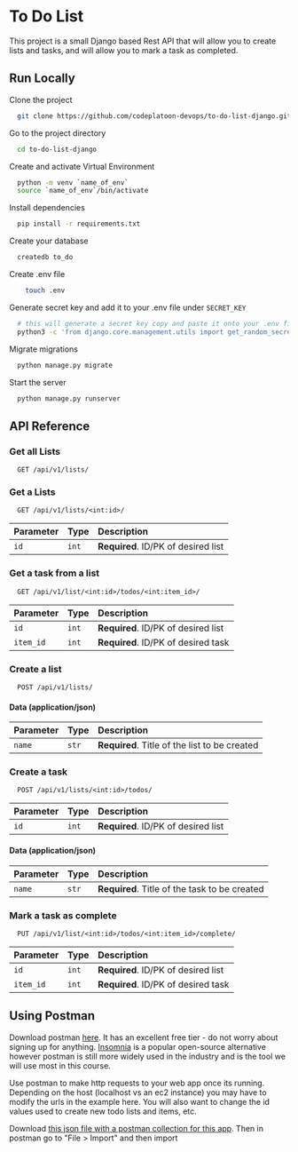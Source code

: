 
# To Do List

This project is a small Django based Rest API that will allow you to create lists and tasks, and will allow you to mark a task as completed.

## Run Locally

Clone the project

```bash
  git clone https://github.com/codeplatoon-devops/to-do-list-django.git
```

Go to the project directory

```bash
  cd to-do-list-django
```

Create and activate Virtual Environment

```bash
  python -m venv `name_of_env`
  source `name_of_env`/bin/activate
```

Install dependencies

```bash
  pip install -r requirements.txt
```

Create your database

```bash
  createdb to_do
```

Create .env file

```bash
    touch .env
```

Generate secret key and add it to your .env file under `SECRET_KEY`

```bash
  # this will generate a secret key copy and paste it onto your .env file under the variable SECRET_KEY
  python3 -c 'from django.core.management.utils import get_random_secret_key; print(get_random_secret_key())'
```

Migrate migrations

```bash
  python manage.py migrate
```

Start the server

```bash
  python manage.py runserver
```

## API Reference

### Get all Lists

```http
  GET /api/v1/lists/
```

### Get a Lists

```http
  GET /api/v1/lists/<int:id>/
```

| Parameter | Type     | Description                |
| :-------- | :------- | :------------------------- |
| `id` | `int` | **Required**. ID/PK of desired list |

### Get a task from a list

```http
  GET /api/v1/list/<int:id>/todos/<int:item_id>/
```

| Parameter | Type     | Description                       |
| :-------- | :------- | :-------------------------------- |
| `id` | `int` | **Required**. ID/PK of desired list |
| `item_id` | `int` | **Required**. ID/PK of desired task |

### Create a list

```http
  POST /api/v1/lists/
```

#### Data (application/json)

| Parameter | Type     | Description                |
| :-------- | :------- | :------------------------- |
| `name` | `str` | **Required**. Title of the list to be created |

### Create a task

```http
  POST /api/v1/lists/<int:id>/todos/
```

| Parameter | Type     | Description                       |
| :-------- | :------- | :-------------------------------- |
| `id` | `int` | **Required**. ID/PK of desired list |

#### Data (application/json)

| Parameter | Type     | Description                |
| :-------- | :------- | :------------------------- |
| `name` | `str` | **Required**. Title of the task to be created |

### Mark a task as complete

```http
  PUT /api/v1/list/<int:id>/todos/<int:item_id>/complete/
```

| Parameter | Type     | Description                       |
| :-------- | :------- | :-------------------------------- |
| `id` | `int` | **Required**. ID/PK of desired list |
| `item_id` | `int` | **Required**. ID/PK of desired task |


## Using Postman

Download postman [here](https://www.postman.com/downloads/). It has an excellent free tier - do not worry about signing up for anything. [Insomnia](https://insomnia.rest/download) is a popular open-source alternative however postman is still more widely used in the industry and is the tool we will use most in this course. 

Use postman to make http requests to your web app once its running. Depending on the host (localhost vs an ec2 instance) you may have to modify the urls in the example here. You will also want to change the id values used to create new todo lists and items, etc.

Download [this json file with a postman collection for this app](todo-list-django-postman-collection.json). Then in postman go to "File > Import" and then import 
